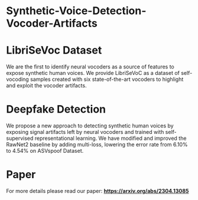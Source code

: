 # Synthetic-Voice-Detection-Vocoder-Artifacts

# LibriSeVoc Dataset
We are the first to identify neural vocoders as a source of features to expose synthetic human voices.
We provide LibriSeVoC as a dataset of self-vocoding samples created with six state-of-the-art vocoders to highlight and exploit the vocoder artifacts.

# Deepfake Detection
We propose a new approach to detecting synthetic human voices by exposing signal artifacts left by neural vocoders and trained with self-supervised representational learning.
We have modified and improved the RawNet2 baseline by adding multi-loss, lowering the error rate from 6.10% to 4.54% on ASVspoof Dataset.

# Paper
For more details please read our paper: **https://arxiv.org/abs/2304.13085**

